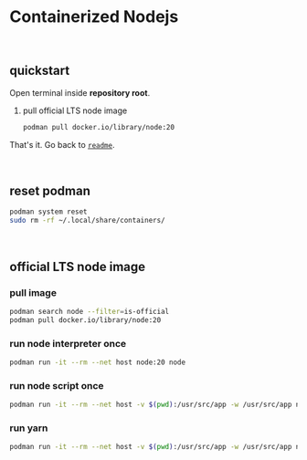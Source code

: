 # Containerized Nodejs

<br />




## quickstart

Open terminal inside **repository root**.

1) pull official LTS node image
    ```bash
    podman pull docker.io/library/node:20
    ```

That's it. Go back to [`readme`](../README.md).

<br />




## reset podman
```bash
podman system reset
sudo rm -rf ~/.local/share/containers/
```

<br />




## official LTS node image

### pull image
```bash
podman search node --filter=is-official
podman pull docker.io/library/node:20
```

### run node interpreter once
```bash
podman run -it --rm --net host node:20 node
```

### run node script once
```bash
podman run -it --rm --net host -v $(pwd):/usr/src/app -w /usr/src/app node:20 node script.js
```

### run yarn
```bash
podman run -it --rm --net host -v $(pwd):/usr/src/app -w /usr/src/app node:20 yarn
```
